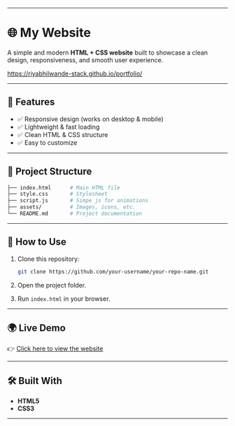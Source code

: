 
---

# 🌐 My Website

A simple and modern **HTML + CSS website** built to showcase a clean design, responsiveness, and smooth user experience.

https://riyabhilwande-stack.github.io/portfolio/


---

## 🚀 Features

* ✅ Responsive design (works on desktop & mobile)
* ✅ Lightweight & fast loading
* ✅ Clean HTML & CSS structure
* ✅ Easy to customize

---

## 📂 Project Structure

```bash
├── index.html      # Main HTML file  
├── style.css       # Stylesheet
├── script.js       # Simpe js for animations
├── assets/         # Images, icons, etc.  
└── README.md       # Project documentation  
```

---

## 🎯 How to Use

1. Clone this repository:

   ```bash
   git clone https://github.com/your-username/your-repo-name.git
   ```
2. Open the project folder.
3. Run `index.html` in your browser.

---

## 🌍 Live Demo

👉 [Click here to view the website](https://your-username.github.io/your-repo-name/)

---

## 🛠️ Built With

* **HTML5**
* **CSS3**

---


